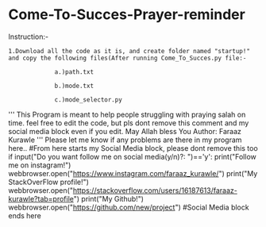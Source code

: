 # Come-To-Succes-Prayer-reminder
Instruction:-

    1.Download all the code as it is, and create folder named "startup!" and copy the following files(After running Come_To_Succes.py file:-
    
                 a.)path.txt
                 
                 b.)mode.txt
                 
                 c.)mode_selector.py
                 
'''
This Program is meant to help people struggling with praying salah on time.
feel free to edit the code, but pls dont remove this comment and my social media block even if you edit.
May Allah bless You
Author: Faraaz Kurawle
'''
Please let me know if any problems are there in my program here.. #From here starts my Social Media block, please dont remove this too if input("Do you want follow me on social media(y/n)?: ")=='y': print("Follow me on instagram!") webbrowser.open("https://www.instagram.com/faraaz_kurawle/") print("My StackOverFlow profile!") webbrowser.open("https://stackoverflow.com/users/16187613/faraaz-kurawle?tab=profile") print("My Github!") webbrowser.open("https://github.com/new/project") #Social Media block ends here
